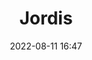 ---
layout: post
title: Jordis
image: 
date: 2022-08-11 16:47
category: Locations
author: 
tags: []
summary: The Last and First stop
flavortext: 
characterinfo:
  status: 
  race: 
  gender: 
  age: 
locationinfo:
  population: 
  ruler: 
  established: 
---